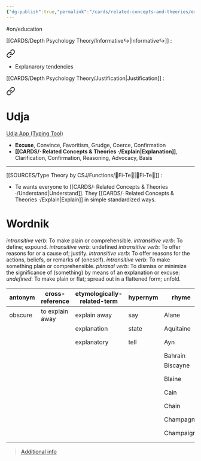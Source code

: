 ```yaml
---
{"dg-publish":true,"permalink":"/cards/related-concepts-and-theories/explain/","noteIcon":"1","created":"2023-04-17T11:24:42.259+02:00","updated":"2023-05-02T10:50:11.807+02:00"}
---
```


#on/education 

[[CARDS/Depth Psychology Theory/Informative↪️\|Informative↪️]] : 
<div class="transclusion internal-embed is-loaded"><a class="markdown-embed-link" href="/cards/depth-psychology-theory/informative/#b7a18f" aria-label="Open link"><svg xmlns="http://www.w3.org/2000/svg" width="24" height="24" viewBox="0 0 24 24" fill="none" stroke="currentColor" stroke-width="2" stroke-linecap="round" stroke-linejoin="round" class="svg-icon lucide-link"><path d="M10 13a5 5 0 0 0 7.54.54l3-3a5 5 0 0 0-7.07-7.07l-1.72 1.71"></path><path d="M14 11a5 5 0 0 0-7.54-.54l-3 3a5 5 0 0 0 7.07 7.07l1.71-1.71"></path></svg></a><div class="markdown-embed">



- Explanarory tendencies 

</div></div>

[[CARDS/Depth Psychology Theory/Justification\|Justification]] : 
<div class="transclusion internal-embed is-loaded"><a class="markdown-embed-link" href="/cards/depth-psychology-theory/justification/#udja" aria-label="Open link"><svg xmlns="http://www.w3.org/2000/svg" width="24" height="24" viewBox="0 0 24 24" fill="none" stroke="currentColor" stroke-width="2" stroke-linecap="round" stroke-linejoin="round" class="svg-icon lucide-link"><path d="M10 13a5 5 0 0 0 7.54.54l3-3a5 5 0 0 0-7.07-7.07l-1.72 1.71"></path><path d="M14 11a5 5 0 0 0-7.54-.54l-3 3a5 5 0 0 0 7.07 7.07l1.71-1.71"></path></svg></a><div class="markdown-embed">



# Udja
[Udja App (Typing Tool)](https://www.udja.app/#/)
- **Excuse**, Convince, Favoritism, Grudge, Coerce, Confirmation
- **[[CARDS/· Related Concepts & Theories ·/Explain\|Explanation]]**, Clarification, Confirmation, Reasoning, Advocacy, Basis
---

</div></div>

[[SOURCES/Type Theory by CSJ/Functions/🧭Fi-Te🏹\|🧭Fi-Te🏹]] : 
<div class="transclusion internal-embed is-loaded"><div class="markdown-embed">



- Te wants everyone to [[CARDS/· Related Concepts & Theories ·/Understand\|Understand]]. They [[CARDS/· Related Concepts & Theories ·/Explain\|Explain]] in simple standardized ways.  

</div></div>


# Wordnik
*intransitive verb*: To make plain or comprehensible.
*intransitive verb*: To define; expound.
*intransitive verb*: undefined
*intransitive verb*: To offer reasons for or a cause of; justify.
*intransitive verb*: To offer reasons for the actions, beliefs, or remarks of (oneself).
*intransitive verb*: To make something plain or comprehensible.
*phrasal verb*: To dismiss or minimize the significance of (something) by means of an explanation or excuse: 
*undefined*: To make plain or flat; spread out in a flattened form; unfold.

| antonym |cross-reference |etymologically-related-term |hypernym |rhyme |same-context |synonym |verb-form |
| --- | --- | --- | --- | --- | --- | --- | --- |
| obscure | to explain away | explain away | say | Alane | SOFAR | absolve | explained |
|  |  | explanation | state | Aquitaine | annotate | account | explaining |
|  |  | explanatory | tell | Ayn | arrange | account for | explains |
|  |  |  |  | Bahrain | blip.tv | acquit |  |
|  |  |  |  | Biscayne | construct | aid |  |
|  |  |  |  | Blaine | hall-marked | allegorize |  |
|  |  |  |  | Cain | instruct | analyze |  |
|  |  |  |  | Chain | modern-looking | answer |  |
|  |  |  |  | Champagne | quantifiable | bottom |  |
|  |  |  |  | Champaign | recognize | break down |  |

> [Additional info](https://www.wordnik.com/words/explain)
